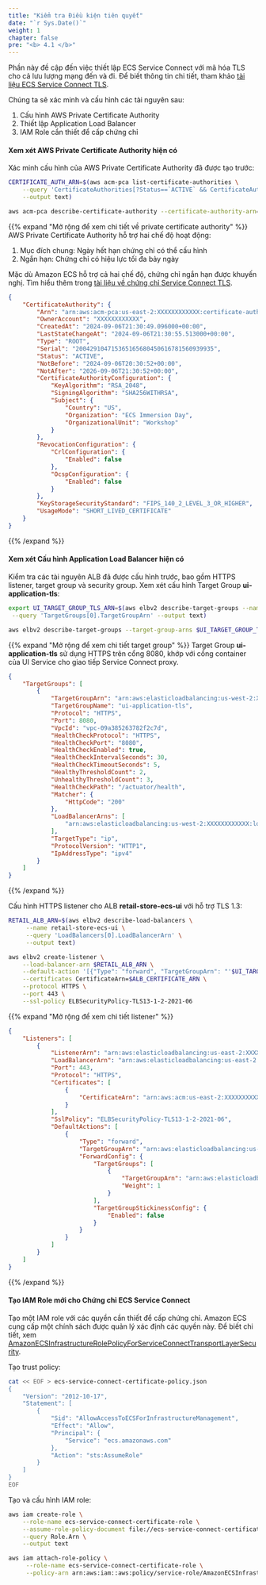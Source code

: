 ```yaml
---
title: "Kiểm tra Điều kiện tiên quyết"
date: "`r Sys.Date()`"
weight: 1
chapter: false
pre: "<b> 4.1 </b>"
---
```


Phần này đề cập đến việc thiết lập ECS Service Connect với mã hóa TLS cho cả lưu lượng mạng đến và đi. Để biết thông tin chi tiết, tham khảo [tài liệu ECS Service Connect TLS](https://docs.aws.amazon.com/AmazonECS/latest/developerguide/service-connect-tls.html).

Chúng ta sẽ xác minh và cấu hình các tài nguyên sau:

1. Cấu hình AWS Private Certificate Authority
2. Thiết lập Application Load Balancer
3. IAM Role cần thiết để cấp chứng chỉ

#### Xem xét AWS Private Certificate Authority hiện có

Xác minh cấu hình của AWS Private Certificate Authority đã được tạo trước:

```bash
CERTIFICATE_AUTH_ARN=$(aws acm-pca list-certificate-authorities \
    --query 'CertificateAuthorities[?Status==`ACTIVE` && CertificateAuthorityConfiguration.Subject.Organization==`ECS Immersion Day`].Arn' \
    --output text)

aws acm-pca describe-certificate-authority --certificate-authority-arn=$CERTIFICATE_AUTH_ARN
```

{{% expand "Mở rộng để xem chi tiết về private certificate authority" %}}
AWS Private Certificate Authority hỗ trợ hai chế độ hoạt động:

1. Mục đích chung: Ngày hết hạn chứng chỉ có thể cấu hình
2. Ngắn hạn: Chứng chỉ có hiệu lực tối đa bảy ngày

Mặc dù Amazon ECS hỗ trợ cả hai chế độ, chứng chỉ ngắn hạn được khuyến nghị. Tìm hiểu thêm trong [tài liệu về chứng chỉ Service Connect TLS](https://docs.aws.amazon.com/AmazonECS/latest/developerguide/service-connect-tls.html#service-connect-tls-certificates).

```json
{
    "CertificateAuthority": {
        "Arn": "arn:aws:acm-pca:us-east-2:XXXXXXXXXXXX:certificate-authority/5230e14a-ac88-4dcd-be0e-7b35ff57d12a",
        "OwnerAccount": "XXXXXXXXXXXX",
        "CreatedAt": "2024-09-06T21:30:49.096000+00:00",
        "LastStateChangeAt": "2024-09-06T21:30:55.513000+00:00",
        "Type": "ROOT",
        "Serial": "200429104715365165680450616781560939935",
        "Status": "ACTIVE",
        "NotBefore": "2024-09-06T20:30:52+00:00",
        "NotAfter": "2026-09-06T21:30:52+00:00",
        "CertificateAuthorityConfiguration": {
            "KeyAlgorithm": "RSA_2048",
            "SigningAlgorithm": "SHA256WITHRSA",
            "Subject": {
                "Country": "US",
                "Organization": "ECS Immersion Day",
                "OrganizationalUnit": "Workshop"
            }
        },
        "RevocationConfiguration": {
            "CrlConfiguration": {
                "Enabled": false
            },
            "OcspConfiguration": {
                "Enabled": false
            }
        },
        "KeyStorageSecurityStandard": "FIPS_140_2_LEVEL_3_OR_HIGHER",
        "UsageMode": "SHORT_LIVED_CERTIFICATE"
    }
}
```
{{% /expand %}}

#### Xem xét Cấu hình Application Load Balancer hiện có

Kiểm tra các tài nguyên ALB đã được cấu hình trước, bao gồm HTTPS listener, target group và security group. Xem xét cấu hình Target Group **ui-application-tls**:

```bash
export UI_TARGET_GROUP_TLS_ARN=$(aws elbv2 describe-target-groups --names ui-application-tls \
 --query 'TargetGroups[0].TargetGroupArn' --output text)

aws elbv2 describe-target-groups --target-group-arns $UI_TARGET_GROUP_TLS_ARN
```

{{% expand "Mở rộng để xem chi tiết target group" %}}
Target Group **ui-application-tls** sử dụng HTTPS trên cổng 8080, khớp với cổng container của UI Service cho giao tiếp Service Connect proxy.

```json
{
    "TargetGroups": [
        {
            "TargetGroupArn": "arn:aws:elasticloadbalancing:us-west-2:XXXXXXXXXXXX:targetgroup/ui-application-tls/b55c22b6ee1466f3",
            "TargetGroupName": "ui-application-tls",
            "Protocol": "HTTPS",
            "Port": 8080,
            "VpcId": "vpc-09a385263782f2c7d",
            "HealthCheckProtocol": "HTTPS",
            "HealthCheckPort": "8080",
            "HealthCheckEnabled": true,
            "HealthCheckIntervalSeconds": 30,
            "HealthCheckTimeoutSeconds": 5,
            "HealthyThresholdCount": 2,
            "UnhealthyThresholdCount": 3,
            "HealthCheckPath": "/actuator/health",
            "Matcher": {
                "HttpCode": "200"
            },
            "LoadBalancerArns": [
                "arn:aws:elasticloadbalancing:us-west-2:XXXXXXXXXXXX:loadbalancer/app/retail-store-ecs-ui/bccc3270b65387b4"
            ],
            "TargetType": "ip",
            "ProtocolVersion": "HTTP1",
            "IpAddressType": "ipv4"
        }
    ]
}
```
{{% /expand %}}

Cấu hình HTTPS listener cho ALB **retail-store-ecs-ui** với hỗ trợ TLS 1.3:

```bash
RETAIL_ALB_ARN=$(aws elbv2 describe-load-balancers \
     --name retail-store-ecs-ui \
     --query 'LoadBalancers[0].LoadBalancerArn' \
     --output text)

aws elbv2 create-listener \
    --load-balancer-arn $RETAIL_ALB_ARN \
    --default-action '[{"Type": "forward", "TargetGroupArn": "'$UI_TARGET_GROUP_TLS_ARN'"}]' \
    --certificates CertificateArn=$ALB_CERTIFICATE_ARN \
    --protocol HTTPS \
    --port 443 \
    --ssl-policy ELBSecurityPolicy-TLS13-1-2-2021-06
```

{{% expand "Mở rộng để xem chi tiết listener" %}}
```json
{
    "Listeners": [
        {
            "ListenerArn": "arn:aws:elasticloadbalancing:us-east-2:XXXXXXXXXXXX:listener/app/retail-store-ecs-ui/eb06fe1626ab7552/5980f05aff20af5e",
            "LoadBalancerArn": "arn:aws:elasticloadbalancing:us-east-2:XXXXXXXXXXXX:loadbalancer/app/retail-store-ecs-ui/eb06fe1626ab7552",
            "Port": 443,
            "Protocol": "HTTPS",
            "Certificates": [
                {
                    "CertificateArn": "arn:aws:acm:us-east-2:XXXXXXXXXXXX:certificate/afffd137-ad34-4bae-8b99-562990c1f18c"
                }
            ],
            "SslPolicy": "ELBSecurityPolicy-TLS13-1-2-2021-06",
            "DefaultActions": [
                {
                    "Type": "forward",
                    "TargetGroupArn": "arn:aws:elasticloadbalancing:us-east-2:XXXXXXXXXXXX:targetgroup/ui-application-tls/201e43a310c03184",
                    "ForwardConfig": {
                        "TargetGroups": [
                            {
                                "TargetGroupArn": "arn:aws:elasticloadbalancing:us-east-2:XXXXXXXXXXXX:targetgroup/ui-application-tls/201e43a310c03184",
                                "Weight": 1
                            }
                        ],
                        "TargetGroupStickinessConfig": {
                            "Enabled": false
                        }
                    }
                }
            ]
        }
    ]
}
```
{{% /expand %}}

#### Tạo IAM Role mới cho Chứng chỉ ECS Service Connect

Tạo một IAM role với các quyền cần thiết để cấp chứng chỉ. Amazon ECS cung cấp một chính sách được quản lý xác định các quyền này. Để biết chi tiết, xem [AmazonECSInfrastructureRolePolicyForServiceConnectTransportLayerSecurity](https://docs.aws.amazon.com/AmazonECS/latest/developerguide/security-iam-awsmanpol.html#security-iam-awsmanpol-AmazonECSInfrastructureRolePolicyForServiceConnectTransportLayerSecurity).

Tạo trust policy:

```bash
cat << EOF > ecs-service-connect-certificate-policy.json
{
    "Version": "2012-10-17",
    "Statement": [
        {
            "Sid": "AllowAccessToECSForInfrastructureManagement",
            "Effect": "Allow",
            "Principal": {
                "Service": "ecs.amazonaws.com"
            },
            "Action": "sts:AssumeRole"
        }
    ]
}
EOF
```

Tạo và cấu hình IAM role:

```bash
aws iam create-role \
    --role-name ecs-service-connect-certificate-role \
    --assume-role-policy-document file://ecs-service-connect-certificate-policy.json \
    --query Role.Arn \
    --output text

aws iam attach-role-policy \
     --role-name ecs-service-connect-certificate-role \
     --policy-arn arn:aws:iam::aws:policy/service-role/AmazonECSInfrastructureRolePolicyForServiceConnectTransportLayerSecurity
```